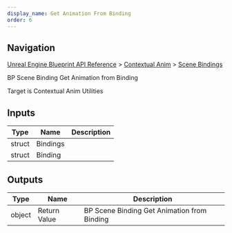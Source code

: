 ```yaml
---
display_name: Get Animation From Binding
order: 6
---
```

## Navigation

[Unreal Engine Blueprint API Reference](https://dev.epicgames.com/documentation/en-us/unreal-engine/BlueprintAPI) > [Contextual Anim](https://dev.epicgames.com/documentation/en-us/unreal-engine/BlueprintAPI/ContextualAnim) > [Scene Bindings](https://dev.epicgames.com/documentation/en-us/unreal-engine/BlueprintAPI/ContextualAnim/SceneBindings)

BP Scene Binding Get Animation from Binding

Target is Contextual Anim Utilities

## Inputs

| Type | Name | Description |
| --- | --- | --- |
| struct | Bindings |  |
| struct | Binding |  |

## Outputs

| Type | Name | Description |
| --- | --- | --- |
| object | Return Value | BP Scene Binding Get Animation from Binding |
